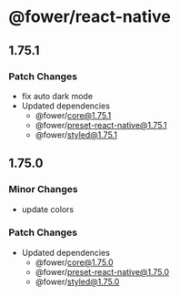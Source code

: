 # @fower/react-native

## 1.75.1

### Patch Changes

- fix auto dark mode
- Updated dependencies
  - @fower/core@1.75.1
  - @fower/preset-react-native@1.75.1
  - @fower/styled@1.75.1

## 1.75.0

### Minor Changes

- update colors

### Patch Changes

- Updated dependencies
  - @fower/core@1.75.0
  - @fower/preset-react-native@1.75.0
  - @fower/styled@1.75.0
